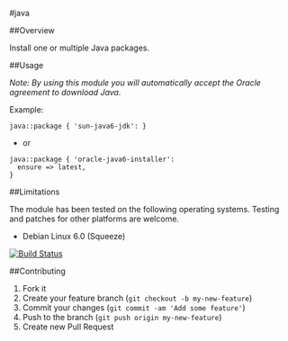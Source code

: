 #java

##Overview

Install one or multiple Java packages.

##Usage

_Note: By using this module you will automatically accept the Oracle agreement to download Java._

Example:

```
java::package { 'sun-java6-jdk': }
```

- or

```
java::package { 'oracle-java6-installer':
  ensure => latest,
}
```

##Limitations

The module has been tested on the following operating systems. Testing and patches for other platforms are welcome.

* Debian Linux 6.0 (Squeeze)

[![Build Status](https://travis-ci.org/tohuwabohu/puppet-java.png?branch=master)](https://travis-ci.org/tohuwabohu/puppet-java)

##Contributing

1. Fork it
2. Create your feature branch (`git checkout -b my-new-feature`)
3. Commit your changes (`git commit -am 'Add some feature'`)
4. Push to the branch (`git push origin my-new-feature`)
5. Create new Pull Request
